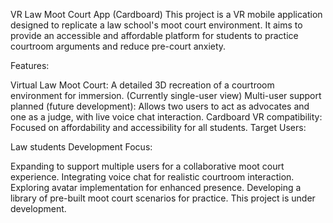 VR Law Moot Court App (Cardboard)
This project is a VR mobile application designed to replicate a law school's moot court environment. It aims to provide an accessible and affordable platform for students to practice courtroom arguments and reduce pre-court anxiety.

Features:

Virtual Law Moot Court: A detailed 3D recreation of a courtroom environment for immersion. (Currently single-user view)
Multi-user support planned (future development): Allows two users to act as advocates and one as a judge, with live voice chat interaction.
Cardboard VR compatibility: Focused on affordability and accessibility for all students.
Target Users:

Law students
Development Focus:

Expanding to support multiple users for a collaborative moot court experience.
Integrating voice chat for realistic courtroom interaction.
Exploring avatar implementation for enhanced presence.
Developing a library of pre-built moot court scenarios for practice.
This project is under development.
